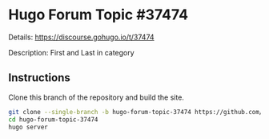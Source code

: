 # Hugo Forum Topic #37474

Details: <https://discourse.gohugo.io/t/37474>

Description: First and Last in category

## Instructions

Clone this branch of the repository and build the site.

```bash
git clone --single-branch -b hugo-forum-topic-37474 https://github.com/jmooring/hugo-testing hugo-forum-topic-37474
cd hugo-forum-topic-37474
hugo server
```
